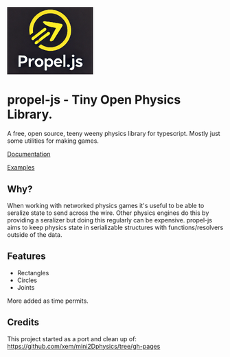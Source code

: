 <img src="logo.png" width="200">

# propel-js - Tiny Open Physics Library.

A free, open source, teeny weeny physics library for typescript. Mostly just some utilities for making games.

[Documentation](https://kevglass.github.io/propel-js/docs)

[Examples](https://kevglass.github.io/propel-js/examples/)

## Why?

When working with networked physics games it's useful to be able to seralize state to send across the wire. Other physics
engines do this by providing a seralizer but doing this regularly can be expensive. propel-js aims to keep physics state
in serializable structures with functions/resolvers outside of the data.

## Features

* Rectangles
* Circles
* Joints

More added as time permits.

## Credits

This project started as a port and clean up of: https://github.com/xem/mini2Dphysics/tree/gh-pages
